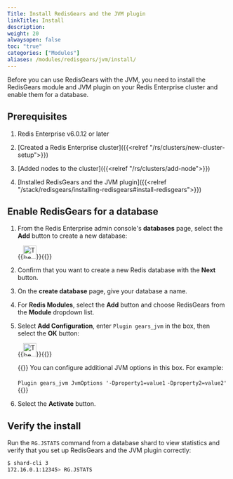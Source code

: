 ```yaml
---
Title: Install RedisGears and the JVM plugin 
linkTitle: Install 
description:
weight: 20
alwaysopen: false
toc: "true"
categories: ["Modules"]
aliases: /modules/redisgears/jvm/install/
---
```


Before you can use RedisGears with the JVM, you need to install the RedisGears module and JVM plugin on your Redis Enterprise cluster and enable them for a database.

## Prerequisites

1. Redis Enterprise v6.0.12 or later

1. [Created a Redis Enterprise cluster]({{<relref "/rs/clusters/new-cluster-setup">}})

1. [Added nodes to the cluster]({{<relref "/rs/clusters/add-node">}})

1. [Installed RedisGears and the JVM plugin]({{<relref "/stack/redisgears/installing-redisgears#install-redisgears">}})

## Enable RedisGears for a database

1. From the Redis Enterprise admin console's **databases** page, select the **Add** button to create a new database:

    {{<image filename="images/rs/icon_add.png" width="30px" alt="The Add icon">}}{{</image>}}

1. Confirm that you want to create a new Redis database with the **Next** button.

1. On the **create database** page, give your database a name.

1. For **Redis Modules**, select the **Add** button and choose RedisGears from the **Module** dropdown list.

1. Select **Add Configuration**, enter `Plugin gears_jvm` in the box, then select the **OK** button:

    {{<image filename="images/rs/icon_save.png" width="30px" alt="The Save icon">}}{{</image>}}

    {{<note>}}
You can configure additional JVM options in this box. For example:<br></br>
`Plugin gears_jvm JvmOptions `<nobr>`'-Dproperty1=value1`</nobr> <nobr>`-Dproperty2=value2'`</nobr>
    {{</note>}}

1. Select the **Activate** button.

## Verify the install

Run the `RG.JSTATS` command from a database shard to view statistics and verify that you set up RedisGears and the JVM plugin correctly:

```sh
$ shard-cli 3
172.16.0.1:12345> RG.JSTATS
```
